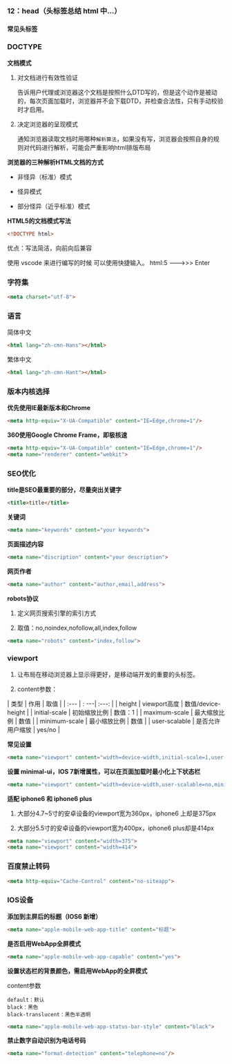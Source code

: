 ###  12：head（头标签总结 html 中...）	

#### 常见头标签

### DOCTYPE

**文档模式**

1. 对文档进行有效性验证

    告诉用户代理或浏览器这个文档是按照什么DTD写的，但是这个动作是被动的，每次页面加载时，浏览器并不会下载DTD，并检查合法性，只有手动校验时才启用。

2. 决定浏览器的呈现模式

    通知浏览器读取文档时用哪种`解析算法`，如果没有写，浏览器会按照自身的规则对代码进行解析，可能会严重影响html排版布局

**浏览器的三种解析HTML文档的方式**

* 非怪异（标准）模式

* 怪异模式

* 部分怪异（近乎标准）模式

**HTML5的文档模式写法**

```html
<!DOCTYPE html>
```

优点：写法简洁，向前向后兼容

使用 vscode 来进行编写的时候 可以使用快捷输入。 html:5  --->>> Enter

### 字符集

```html
<meta charset="utf-8">
```

### 语言

简体中文

```html
<html lang="zh-cmn-Hans"></html>
```

繁体中文

```html
<html lang="zh-cmn-Hant"></html>
```

### 版本内核选择

**优先使用IE最新版本和Chrome**

```html
<meta http-equiv="X-UA-Compatible" content="IE=Edge,chrome=1"/>
```

**360使用Google Chrome Frame，即极核速**

```html
<meta http-equiv="X-UA-Compatible" content="IE=Edge,chrome=1"/>
<meta name="renderer" content="webkit">
```

### SEO优化

**title是SEO最重要的部分，尽量突出关键字**

```html
<title>title</title>
```

**关键词**

```html
<meta name="keywords" content="your keywords">
```

**页面描述内容**

```html
<meta name="discription" content="your description">
```

**网页作者**

```html
<meta name="author" content="author,email,address">
```

**robots协议**

1. 定义网页搜索引擎的索引方式

2. 取值：no,noindex,nofollow,all,index,follow

```html
<meta name="robots" content="index,follow">
```

### viewport

1. 让布局在移动浏览器上显示得更好，是移动端开发的重要的头标签。

2. content参数：

 | 类型 | 作用 | 取值 |
 | :--- | : ---| :---: |
| height | viewport高度 | 数值/device-height |
| initial-scale | 初始缩放比例 | 数值：1 |
| maximum-scale | 最大缩放比例 | 数值 |
| minimum-scale | 最小缩放比例 | 数值 |
| user-scalable | 是否允许用户缩放 | yes/no |

	

**常见设置**

```html
<meta name="viewport" content="width=device-width,initial-scale=1,user-scalable=no">
```

**设置 minimal-ui，IOS 7新增属性，可以在页面加载时最小化上下状态栏**

```html
<meta name="viewport" content="width=device-width,user-scalable=no,minimal-ui">
```

**适配 iphone6 和 iphone6 plus**

1. 大部分4.7~5寸的安卓设备的viewport宽为360px，iphone6 上却是375px

2. 大部分5.5寸的安卓设备的viewport宽为400px，iphone6 plus却是414px

```html
<meta name="viewport" content="width=375">
<meta name="viewport" content="width=414">
```

### 百度禁止转码

```html
<meta http-equiv="Cache-Control" content="no-siteapp">
```

### IOS设备

**添加到主屏后的标题（IOS6 新增）**

```html
<meta name="apple-mobile-web-app-title" content="标题">
```

**是否启用WebApp全屏模式**

```html
<meta name="apple-mobile-web-app-capable" content="yes">
```

**设置状态栏的背景颜色，需启用WebApp的全屏模式**

content参数

    default：默认
    black：黑色
    black-translucent：黑色半透明

```html
<meta name="apple-mobile-web-app-status-bar-style" content="black">
```

**禁止数字自动识别为电话号码**

```html
<meta name="format-detection" content="telephone=no"/>
```
